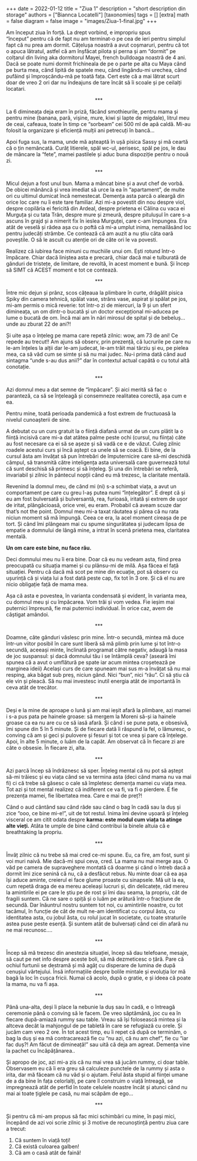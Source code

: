 +++
date = 2022-01-12
title = "Ziua 1"
description = "short description din storage"
authors = ["Biannca Locatelli"]
[taxonomies]
tags = []
[extra]
math = false
diagram = false
image = "images/Ziua-1-final.jpg"
+++


Am început ziua în forță. La drept vorbind, e impropriu spus “început” pentru că de fapt nu am terminat-o pe cea de ieri pentru simplul fapt că nu prea am dormit. Cățelușa noastră a avut coșmaruri, pentru că tot o apuca lătratul, astfel că am înșfăcat pilota și perna și am “dormit” pe colțarul din living aka dormitorul Mayei, french bulldoaga noastră de 4 ani. Dacă se poate numi dormit frichineala de pe o parte pe alta cu Maya când pe burta mea, când lipită de spatele meu, când lingându-mi urechea, când pufăind și împroșcându-mă pe toată fața. Cert este că a mai lătrat scurt doar de vreo 2 ori dar nu îndeajuns de tare încât să îi scoale și pe ceilalți locatari.

<p style="text-align: center;">***</p>

La 6 dimineața deja eram în priză, făcând smothieurile, pentru mama și pentru mine (banana, pară, vișine, mure, kiwi și lapte de migdale), litrul meu de ceai, cafeaua, toate în timp ce “sorbeam” cei 500 ml de apă caldă. Mi-au folosit la organizare și eficiență mulții ani petrecuți în bancă...

Apoi fuga sus, la mama, unde mă așteaptă în ușă pisica Sassy și mă ceartă că o țin nemâncată. Curăț litierele, spăl wc-ul, aerisesc, spăl pe jos, le dau de mâncare la “fete”, mamei pastilele și aduc buna dispoziție pentru o nouă zi.

<p style="text-align: center;">***</p>

Micul dejun a fost unul bun. Mama a mâncat bine și a avut chef de vorbă. De obicei mănâncă și vrea imediat să urce la ea în “apartament”, de multe ori cu ultimul dumicat încă nemestecat. Demența asta parcă o aleargă din orice loc care nu îi este tare familiar. Azi mi-a povestit din nou despre viol, despre copilăria ei fericită din Ardeal, despre prietena ei Călina cu vaca ei Murguța și cu tata Trân, despre mure și zmeură, despre pitulușul în care s-a ascuns în grajd și a nimerit fix în ieslea Murguței, care c-am împungea. Era atât de veselă și râdea așa cu o poftă că mi-a umplut inima, nemailăsând loc pentru judecăți strâmbe. Ce contează că am auzit a nu știu câta oară poveștile. O să le ascult cu atenție ori de câte ori le va povesti.

Realizez că iubirea face minuni cu muchiile unui om. Ești rotund într-o împăcare. Chiar dacă liniștea asta e precară, chiar dacă mai e tulburată de gânduri de tristețe, de limitare, de revoltă, în acest moment e bună. Și încep să SIMT că ACEST moment e tot ce contează.

<p style="text-align: center;">***</p>

Între mic dejun și prânz, scos cățeaua la plimbare în curte, drăgălit pisica Spiky din camera tehnică, spălat vase, strâns vase, aspirat și spălat pe jos, mi-am permis o mică reverie: tot într-o zi de miercuri, la 9 și un sfert dimineața, un om dintr-o bucată și un doctor excepțional mi-aducea pe lume o bucată de om. Încă mai am în nări mirosul de spital și de bebeluș…unde au zburat 22 de ani?!

Și uite așa o înțeleg pe mama care repetă zilnic: wow, am 73 de ani! Ce repede au trecut!! Am ajuns să observ, prin prezență, că lucrurile pe care nu le-am înțeles la alții dar le-am judecat, le-am trăit mai târziu și eu, pe pielea mea, ca să văd cum se simte și să nu mai judec. Nu-i prima dată când aud sintagma “unde s-au dus anii?” dar în contextul actual capătă o cu totul altă conotație.

<p style="text-align: center;">***</p>

Azi domnul meu a dat semne de “împăcare”. Și aici merită să fac o paranteză, ca să se înțeleagă și consemneze realitatea corectă, așa cum e ea.

Pentru mine, toată perioada pandemică a fost extrem de fructuoasă la nivelul cunoașterii de sine.

A debutat cu un curs gratuit la o ființă diafană urmat de un curs plătit la o ființă incisivă care mi-a dat atâtea palme peste ochi (cursul, nu ființa) câte au fost necesare ca ei să se așeze și să vadă ce e de văzut. Culeg zilnic roadele acestui curs și încă aștept ca unele să se coacă. Ei bine, de la cursul ăsta am învățat să pun întrebări de împuternicire care să-mi deschidă câmpul, să transmită către inteligența asta universală care guvernează totul că sunt deschisă să primesc și să înțeleg. Și una din întrebări se referă, invariabil și zilnic în pântecul nopții când eu mă trezesc, la claritate mentală.

Revenind la domnul meu, de când mi (ni) s-a schimbat viața, a avut un comportament pe care cu greu l-aș putea numi “înțelegător”. E drept că și eu am fost bulversată și bulversantă, rea, furioasă, iritată și extrem de ușor de iritat, plângăcioasă, orice vrei, eu eram. Probabil că aveam scuze dar that’s not the point. Domnul meu mi-a taxat răutatea și părea că nu rata niciun moment să mă împungă. Ceea ce era, la acel moment cireașa de pe tort. Și când îmi plângeam mai cu spume singurătatea și judecam lipsa de empatie a domnului de lângă mine, a intrat în scenă prietena mea, claritatea mentală.

**Un om care este bine, nu face rău.**

Deci domnului meu nu îi era bine. Doar că eu nu vedeam asta, fiind prea preocupată cu situația mamei și cu plânsu-mi de milă. Așa făcea el față situației. Pentru că dacă mă scot pe mine din ecuație, pot să observ cu ușurință că și viața lui a fost dată peste cap, fix tot în 3 ore. Și că el nu are nicio obligație față de mama mea.

Așa că asta e povestea, în varianta condensată și evident, în varianta mea, cu domnul meu și cu împăcarea. Vom trăi și vom vedea. Fie ieșim mai puternici împreună, fie mai puternici individual. În orice caz, avem de câștigat amândoi.

<p style="text-align: center;">***</p>

Doamne, câte gânduri vâslesc prin mine. Într-o secundă, mintea mă duce într-un viitor posibil în care sunt liberă să mă plimb prin lume și tot într-o secundă, aceeași minte, înclinată programat către negativ, adaugă la masa de joc suspansul: și dacă domnului tău i se întâmplă ceva? (aseară îmi spunea că a avut o umflătură pe spate iar acum mintea croșetează pe marginea ideii) Același curs de care spuneam mai sus m-a învățat să nu mai resping, aka băgat sub preș, niciun gând. Nici “bun”, nici “rău”. Ci să știu că ele vin și pleacă. Să nu mai investesc inutil energia atât de importantă în ceva atât de trecător.

<p style="text-align: center;">***</p>

Deși e la mine de aproape o lună și am mai ieșit afară la plimbare, azi mamei i s-a pus pata pe hainele groase: să mergem la Moreni să-și ia hainele groase ca ea nu are cu ce să iasă afară. Și când i se pune pata, e obsesivă, îmi spune din 5 în 5 minute. Și de fiecare dată îi răspund la fel, o lămuresc, o conving că am și geci și pulovere și fesuri și tot ce vrea și pare că înțelege. Apoi, în alte 5 minute, o luăm de la capăt. Am observat că în fiecare zi are câte o obsesie. În fiecare zi, alta.

<p style="text-align: center;">***</p>

Azi parcă încep să îndrăznesc să sper. Înțeleg mental că nu pot să aștept să-mi trăiesc și eu viața când se va termina asta (deci când mama nu va mai fi) ci că trebe să găsesc o cale să împletesc demența mamei cu viața mea. Tot azi și tot mental realizez că indiferent ce va fi, va fi o pierdere. E fie prezența mamei, fie libertatea mea. Care e mai de preț?!

Când o aud cântând sau când râde sau când o bag în cadă sau la duș și zice “ooo, ce bine mi-e!”, uit de tot restul. Inima îmi devine ușoară și înțeleg visceral ce am citit odata despre **karma: este modul cum viața ta atinge alte vieți.** Atâta te umple de bine când contribui la binele altuia că e breathtaking la propriu.

<p style="text-align: center;">***</p>

Învăț zilnic că nu trebe să mai cred ce-mi spune. Eu, ca fire, am fost, sunt și voi muri naivă. Mie dacă-mi spui ceva, cred. La mama nu mai merge așa. O văd pe camera de supraveghere montată că doarme și când o întreb dacă a dormit îmi zice senină că nu, că a desfăcut rebus. Nu minte doar că ea așa își aduce aminte, creierul ei face glume proaste cu sinapsele. Mă uit la ea, cum repetă draga de ea mereu aceleași lucruri și, din delicatețe, râd mereu la amintirile ei pe care le știu pe de rost și îmi dau seama, la propriu, cât de fragili suntem. Că ne sare o spiță și o luăm pe arătură într-o fracțiune de secundă. Dar înăuntrul nostru suntem tot noi, cu amintirile noastre, cu tot tacâmul, în funcție de cât de mult ne-am identificat cu corpul ăsta, cu identitatea asta, cu jobul ăsta, cu rolul jucat în societate, cu toate straturile astea puse peste esență. Și suntem atât de bulversați când cei din afară nu ne mai recunosc….

<p style="text-align: center;">***</p>

Încep să mă trezesc din anestezia situației, încep să dau telefoane, mesaje, să caut pe net info despre aceste boli, să mă dezmeticesc o țâră. Pare că ochiul furtunii se destramă și mă agăț cu disperare de lumina de după cenușiul vârtejului. Însă informațiile despre bolile mintale și evoluția lor mă bagă la loc în cușca fricii. Numai că acolo, după o gratie, e și ideea că poate la mama, nu va fi așa.

<p style="text-align: center;">***</p>

Până una-alta, deși îi place la nebunie la duș sau în cadă, e o întreagă ceremonie până o conving să le facem. De vreo săptămână, joc cu ea în fiecare după-amiază rummy sau table. Vreau să își folosească mintea și la altceva decât la mahjongul de pe tabletă în care se refugiază cu orele. Și jucăm cam vreo 2 ore. În tot acest timp, eu îi repet că după ce terminăm, o bag la duș și ea mă contracarează fie cu “nu azi, că nu am chef”, fie cu “iar fac duș?! Am făcut de dimineață!” sau uită că deja am agreat. Demența vine la pachet cu încăpățânarea..

Și apropo de joc, azi mi-a zis că nu mai vrea să jucăm rummy, ci doar table. Observasem eu că îi era greu să calculeze punctele de la rummy și asta o irita, dar mă făceam că nu văd și o ajutam. Felul ăsta stupid al ființei umane de a da bine în fața celorlalți, pe care îl construim o viață întreagă, se impregnează atât de perfid în toate celulele noastre încât și atunci când nu mai ai toate țiglele pe casă, nu mai scăpăm de ego…

<p style="text-align: center;">***</p>

Și pentru că mi-am propus să fac mici schimbări cu mine, în pași mici, începând de azi voi scrie zilnic și 3 motive de recunoștință pentru ziua care a trecut:

1. Că suntem în viață toți!
2. Că există culoarea galben!
3. Că am o casă atât de faină!
